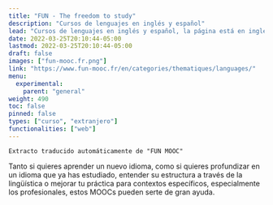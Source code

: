 ```yaml
---
title: "FUN - The freedom to study"
description: "Cursos de lenguajes en inglés y español"
lead: "Cursos de lenguajes en inglés y español, la página está en inglés y francés"
date: 2022-03-25T20:10:44-05:00
lastmod: 2022-03-25T20:10:44-05:00
draft: false
images: ["fun-mooc.fr.png"]
link: "https://www.fun-mooc.fr/en/categories/thematiques/languages/"
menu:
  experimental:
    parent: "general"
weight: 490
toc: false
pinned: false
types: ["curso", "extranjero"]
functionalities: ["web"]
---
```


```text
Extracto traducido automáticamente de "FUN MOOC"
```

Tanto si quieres aprender un nuevo idioma, como si quieres profundizar en un idioma que ya has estudiado, entender su estructura a través de la lingüística o mejorar tu práctica para contextos específicos, especialmente los profesionales, estos MOOCs pueden serte de gran ayuda.
